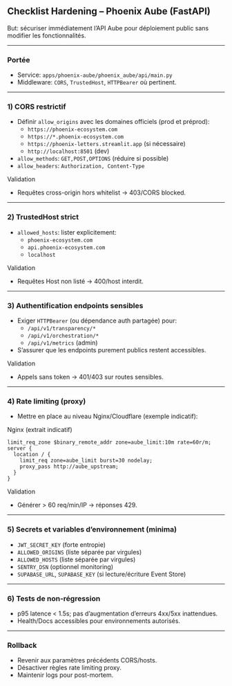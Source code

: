 ## Checklist Hardening – Phoenix Aube (FastAPI)

But: sécuriser immédiatement l’API Aube pour déploiement public sans modifier les fonctionnalités.

---

### Portée
- Service: `apps/phoenix-aube/phoenix_aube/api/main.py`
- Middleware: `CORS`, `TrustedHost`, `HTTPBearer` où pertinent.

---

### 1) CORS restrictif
- Définir `allow_origins` avec les domaines officiels (prod et préprod):
  - `https://phoenix-ecosystem.com`
  - `https://*.phoenix-ecosystem.com`
  - `https://phoenix-letters.streamlit.app` (si nécessaire)
  - `http://localhost:8501` (dev)
- `allow_methods`: `GET,POST,OPTIONS` (réduire si possible)
- `allow_headers`: `Authorization, Content-Type`

Validation
- Requêtes cross-origin hors whitelist → 403/CORS blocked.

---

### 2) TrustedHost strict
- `allowed_hosts`: lister explicitement:
  - `phoenix-ecosystem.com`
  - `api.phoenix-ecosystem.com`
  - `localhost`

Validation
- Requêtes Host non listé → 400/host interdit.

---

### 3) Authentification endpoints sensibles
- Exiger `HTTPBearer` (ou dépendance auth partagée) pour:
  - `/api/v1/transparency/*`
  - `/api/v1/orchestration/*`
  - `/api/v1/metrics` (admin)
- S’assurer que les endpoints purement publics restent accessibles.

Validation
- Appels sans token → 401/403 sur routes sensibles.

---

### 4) Rate limiting (proxy)
- Mettre en place au niveau Nginx/Cloudflare (exemple indicatif):

Nginx (extrait indicatif)
```
limit_req_zone $binary_remote_addr zone=aube_limit:10m rate=60r/m;
server {
  location / {
    limit_req zone=aube_limit burst=30 nodelay;
    proxy_pass http://aube_upstream;
  }
}
```

Validation
- Générer > 60 req/min/IP → réponses 429.

---

### 5) Secrets et variables d’environnement (minima)
- `JWT_SECRET_KEY` (forte entropie)
- `ALLOWED_ORIGINS` (liste séparée par virgules)
- `ALLOWED_HOSTS` (liste séparée par virgules)
- `SENTRY_DSN` (optionnel monitoring)
- `SUPABASE_URL`, `SUPABASE_KEY` (si lecture/écriture Event Store)

---

### 6) Tests de non-régression
- p95 latence < 1.5s; pas d’augmentation d’erreurs 4xx/5xx inattendues.
- Health/Docs accessibles pour environnements autorisés.

---

### Rollback
- Revenir aux paramètres précédents CORS/hosts.
- Désactiver règles rate limiting proxy.
- Maintenir logs pour post-mortem.


